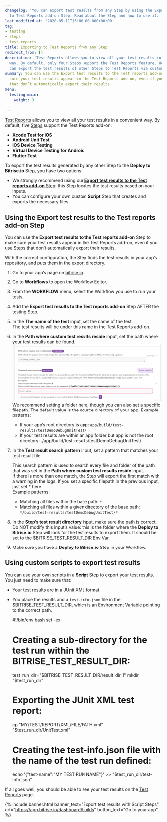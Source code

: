```yaml
---
changelog: 'You can export test results from any Step by using the Export test results
  to Test Reports add-on Step. Read about the Step and how to use it. '
last_modified_at: '2020-05-11T15:00:00.000+00:00'
tag:
- testing
- steps
- test-reports
title: Exporting to Test Reports from any Step
redirect_from: []
description: 'Test Reports allows you to view all your test results in a convenient
  way. By default, only four Steps support the Test Reports feature. However, you
  can export the test results of other Steps to Test Reports via custom Script Steps. '
summary: You can use the Export test results to the Test reports add-on Step to make
  sure your test results appear in the Test Reports add-on, even if you use Steps
  that don’t automatically export their results.
menu:
  testing-main:
    weight: 3

---
```

[Test Reports](/testing/test-reports/) allows you to view all your test results in a convenient way. By default, five [Steps](/steps-and-workflows/steps-and-workflows-index/) support the Test Reports add-on:

* **Xcode Test for iOS**
* **Android Unit Test**
* **iOS Device Testing**
* **Virtual Device Testing for Android**
* **Flutter Test**

To export the test results generated by any other Step to the **Deploy to Bitrise.io** Step, you have two options:

* We strongly recommend using our [**Export test results to the Test reports add-on** Step](https://www.bitrise.io/integrations/steps/custom-test-results-export): this Step locates the test results based on your inputs.
* You can configure your own custom **Script** Step that creates and exports the necessary files.

## Using the Export test results to the Test reports add-on Step

You can use the **Export test results to the Test reports add-on** Step to make sure your test results appear in the Test Reports add-on, even if you use Steps that don’t automatically export their results.

With the correct configuration, the Step finds the test results in your app’s repository, and puts them in the export directory.

1. Go to your app’s page on [bitrise.io](http://bitrise.io/).
2. Go to **Workflows** to open the Workflow Editor.
3. From the **WORKFLOW** menu, select the Workflow you use to run your tests.
4. Add the **Export test results to the Test reports add-on** Step AFTER the testing Step.
5. In the **The name of the test** input, set the name of the test.  
   The test results will be under this name in the Test Reports add-on.
6. In the **Path where custom test results reside** input, set the path where your test results can be found.  
   ![](/img/bitrise_workflow_editor-2.png)  
   We recommend setting a folder here, though you can also set a specific filepath. The default value is the source directory of your app. Example patterns:
   * If your app’s root directory is app: `app/build/test-results/testDemoDebugUnitTest/`
   * If your test results are within an app folder but app is not the root directory: ./app/build/test-results/testDemoDebugUnitTest/
7. In the **Test result search pattern** input, set a pattern that matches your test result file.

   This search pattern is used to search every file and folder of the path that was set in the **Path where custom test results reside** input.  
   If there is more than one match, the Step will export the first match with a warning in the logs. If you set a specific filepath in the previous input, just set * here.  
   Example patterns:
   * Matching all files within the base path: `*`
   * Matching all files within a given directory of the base path: `*/build/test-results/testDemoDebugUnitTest/*`
8. In the **Step’s test result directory** input, make sure the path is correct.  
   Do NOT modify this input’s value: this is the folder where the **Deploy to Bitrise.io** Step will look for the test results to export them. It should be set to the $BITRISE_TEST_RESULT_DIR Env Var.
9. Make sure you have a **Deploy to Bitrise.io** Step in your Workflow.

## Using custom scripts to export test results

You can use your own scripts in a **Script** Step to export your test results. You just need to make sure that:

* Your test results are in a JUnit XML format.
* You place the results and a `test-info.json` file in the $BITRISE_TEST_RESULT_DIR, which is an Environment Variable pointing to the correct path.

  \#!/bin/env bash
  set -ex

  # Creating a sub-directory for the test run within the BITRISE_TEST_RESULT_DIR:

  test_run_dir="$BITRISE_TEST_RESULT_DIR/result_dir_1"
  mkdir "$test_run_dir"

  # Exporting the JUnit XML test report:

  cp "MY/TEST/REPORT/XML/FILE/PATH.xml" "$test_run_dir/UnitTest.xml"

  # Creating the test-info.json file with the name of the test run defined:

  echo '{"test-name":"MY TEST RUN NAME"}' >> "$test_run_dir/test-info.json"

If all goes well, you should be able to see your test results on the [Test Reports](/testing/test-reports/) page.

{% include banner.html banner_text="Export test results with Script Steps" url="https://app.bitrise.io/dashboard/builds" button_text="Go to your app" %}